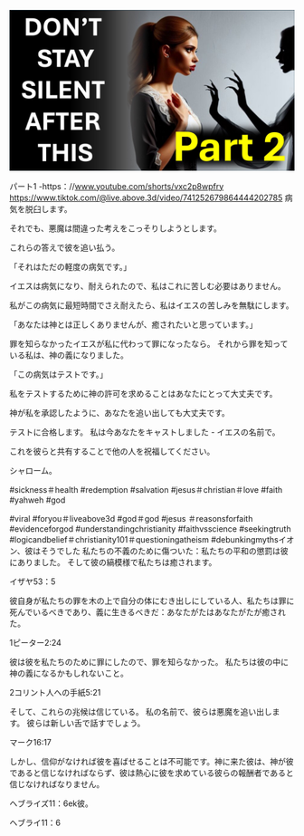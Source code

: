 ![Video cover image](../cover.jpg "cover photo")

パート1 -https：//www.youtube.com/shorts/vxc2p8wpfry
https://www.tiktok.com/@live.above.3d/video/741252679864444202785 病気を脱臼します。

それでも、悪魔は間違った考えをこっそりしようとします。

これらの答えで彼を追い払う。

「それはただの軽度の病気です。」

イエスは病気になり、耐えられたので、私はこれに苦しむ必要はありません。

私がこの病気に最短時間でさえ耐えたら、私はイエスの苦しみを無駄にします。

「あなたは神とは正しくありませんが、癒されたいと思っています。」

罪を知らなかったイエスが私に代わって罪になったなら。 それから罪を知っている私は、神の義になりました。

「この病気はテストです。」

私をテストするために神の許可を求めることはあなたにとって大丈夫です。

神が私を承認したように、あなたを追い出しても大丈夫です。

テストに合格します。 私は今あなたをキャストしました - イエスの名前で。

これを彼らと共有することで他の人を祝福してください。

シャローム。

#sickness＃health #redemption #salvation #jesus＃christian＃love #faith #yahweh #god


#viral #foryou＃liveabove3d #god＃god #jesus ＃reasonsforfaith #evidenceforgod #understandingchristianity #faithvsscience #seekingtruth #logicandbelief＃christianity101＃questioningatheism #debunkingmythsイオン、彼はそうでした 私たちの不義のために傷ついた：私たちの平和の懲罰は彼にありました。 そして彼の縞模様で私たちは癒されます。

イザヤ53：5


彼自​​身が私たちの罪を木の上で自分の体にむき出しにしている人、私たちは罪に死んでいるべきであり、義に生きるべきだ：あなたがたはあなたがたが癒された。

1ピーター2:24

彼は彼を私たちのために罪にしたので、罪を知らなかった。 私たちは彼の中に神の義になるかもしれないこと。

2コリント人への手紙5:21

そして、これらの兆候は信じている。 私の名前で、彼らは悪魔を追い出します。 彼らは新しい舌で話すでしょう。

マーク16:17

しかし、信仰がなければ彼を喜ばせることは不可能です。神に来た彼は、神が彼であると信じなければならず、彼は熱心に彼を求めている彼らの報酬者であると信じなければなりません。

ヘブライズ11：6ek彼。

ヘブライ11：6


